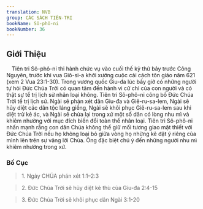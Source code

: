 ```yaml
---
translation: NVB
group: CÁC SÁCH TIÊN-TRI
bookName: Sô-phô-ni 
bookNumber: 36
---
```


<div class="title"><h2>Giới Thiệu </h2></div> Tiên tri Sô-phô-ni thi hành chức vụ vào cuối thế kỷ thứ bảy trước Công Nguyên, trước khi vua Giô-si-a khởi xướng cuộc cải cách tôn giáo năm 621 (xem 2 Vua 23:1-30). Trong vương quốc Giu-đa lúc bấy giờ có những người tự hỏi Đức Chúa Trời có quan tâm đến hành vi cử chỉ của con người và có thật sự tể trị lịch sử nhân loại không. Tiên tri Sô-phô-ni công bố Đức Chúa Trời tể trị lịch sử. Ngài sẽ phán xét dân Giu-đa và Giê-ru-sa-lem, Ngài sẽ hủy diệt các dân tộc láng giềng, Ngài sẽ khôi phục Giê-ru-sa-lem sau khi diệt trừ kẻ ác, và Ngài sẽ chừa lại trong xứ một số dân có lòng nhu mì và khiêm nhường với mục đích biến đổi toàn thể nhân loại. Tiên tri Sô-phô-ni nhấn mạnh rằng con dân Chúa không thể giữ mối tương giao mật thiết với Đức Chúa Trời nếu họ không loại bỏ giữa vòng họ những kẻ đặt ý riêng của mình lên trên sự vâng lời Chúa. Ông đặc biệt chú ý đến những người nhu mì khiêm nhường trong xứ. <br/><div class="title"><h3>Bố Cục </h3></div><blockquote>1. Ngày CHÚA phán xét 1:1–2:3</blockquote><blockquote>2. Đức Chúa Trời sẽ hủy diệt kẻ thù của Giu-đa 2:4-15</blockquote><blockquote>3. Đức Chúa Trời sẽ khôi phục dân Ngài 3:1-20</blockquote>
